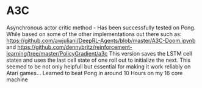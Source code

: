 # A3C
Asynchronous actor critic method - Has been successfully tested on Pong. While based on some of the other implementations out there such as:
https://github.com/awjuliani/DeepRL-Agents/blob/master/A3C-Doom.ipynb
and 
https://github.com/dennybritz/reinforcement-learning/tree/master/PolicyGradient/a3c
This version saves the LSTM cell states and uses the last cell state of one roll out to initialize the next.
This seemed to be not only helpfull but essential for making it work reliably on Atari games...
Learned to beat Pong in around 10 Hours on my 16 core machine
